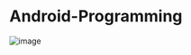 # Android-Programming
![image](https://user-images.githubusercontent.com/57183935/199544158-52b8216e-9757-44db-99a3-7998327dc229.png)
